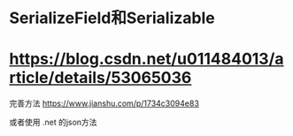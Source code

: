 # SerializeField和Serializable







# https://blog.csdn.net/u011484013/article/details/53065036



完善方法 https://www.jianshu.com/p/1734c3094e83

或者使用 .net 的json方法

